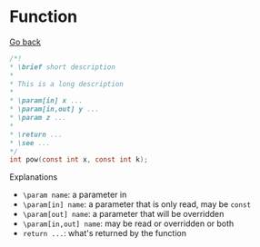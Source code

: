 # Function

[Go back](../c.md)

```c
/*!
* \brief short description
*
* This is a long description
*
* \param[in] x ...
* \param[in,out] y ...
* \param z ...
* 
* \return ...
* \see ...
*/
int pow(const int x, const int k);
```

Explanations

* ``\param name``: a parameter in
* ``\param[in] name``: a parameter that is only read, may be `const`
* ``\param[out] name``: a parameter that will be overridden
* ``\param[in,out] name``: may be read or overridden or both
* ``return ...``: what's returned by the function